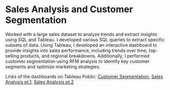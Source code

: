 # Sales Analysis and Customer Segmentation

Worked with a large sales dataset to analyze trends and extract insights using SQL and Tableau. I developed various SQL queries to extract specific subsets of data. Using Tableau, I developed an interactive dashboard to provide insights into sales performance, including trends over time, top-selling products, and regional breakdowns. Additionally, I performed customer segmentation using RFM analysis to identify key customer segments and optimize marketing strategies.

Links of the dashboards on Tableau Public: [Customer Segmentation](https://public.tableau.com/views/CostumerSegmentation-RFMAnalysis/CustomerSegmentsDashboards2?:language=en-US&:display_count=n&:origin=viz_share_link), [Sales Analysis pt.1](https://public.tableau.com/views/SalesDashboard1_16717654989320/SalesDashboard1?:language=en-US&:display_count=n&:origin=viz_share_link), [Sales Analysis pt.2](https://public.tableau.com/views/SalesDashboard2_16717654142610/SalesDashboard2?:language=en-US&:display_count=n&:origin=viz_share_link)

